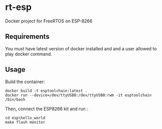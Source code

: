 # rt-esp

Docker project for FreeRTOS on ESP-8266

## Requirements 

You must have latest version of docker installed and and a user allowed to play docker command.

## Usage

Build the container:
```
docker build -t esptoolchain:latest .
docker run --device=/dev/ttyUSB0:/dev/ttyUSB0:rwm -it esptoolchain /bin/bash
```

Then, connect the ESP8266 kit and run :
```
cd esp\hello_world
make flash monitor
```

